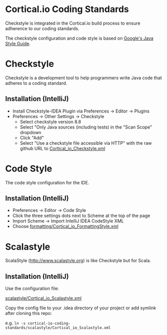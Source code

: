 # Cortical.io Coding Standards

Checkstyle is integrated in the Cortical.io build process to ensure adherence to our coding standards. 

The checkstyle configuration and code style is based on [Google's Java Style Guide](https://google.github.io/styleguide/javaguide.html).

# Checkstyle

Checkstyle is a development tool to help programmers write Java code that adheres to a coding standard.

## Installation (IntelliJ)

* Install Checkstyle-IDEA Plugin via Preferences → Editor → Plugins
* Preferences → Other Settings → Checkstyle
  * Select checkstyle version 8.8
  * Select "Only Java sources (including tests) in the "Scan Scope" dropdown
  * Click "Add"
  * Select "Use a checkstyle file accessible via HTTP" with the raw github URL to [Cortical_io_Checkstyle.xml](https://raw.githubusercontent.com/cortical-io/cortical-io-coding-standards/master/checkstyle/Cortical_io_Checkstyle.xml)

# Code Style

The code style configuration for the IDE. 

## Installation (IntelliJ)

* Preferences → Editor → Code Style
* Click the three settings dots next to Scheme at the top of the page
* Import Scheme → Import IntelliJ IDEA CodeStyle XML
* Choose [formatting/Cortical_io_FormattingStyle.xml](formatting/Cortical_io_FormattingStyle.xml)

# Scalastyle

ScalaStyle (http://www.scalastyle.org) is like Checkstyle but for Scala.

## Installation (IntelliJ)

Use the configuration file:

[scalastyle/Cortical_io_Scalastyle.xml](scalastyle/Cortical_io_Scalastyle.xml)

Copy the config file to your .idea directory of your project or add symlink after cloning this repo:

e.g. `ln -s cortical-io-coding-standards/scalastyle/Cortical_io_Scalastyle.xml`
